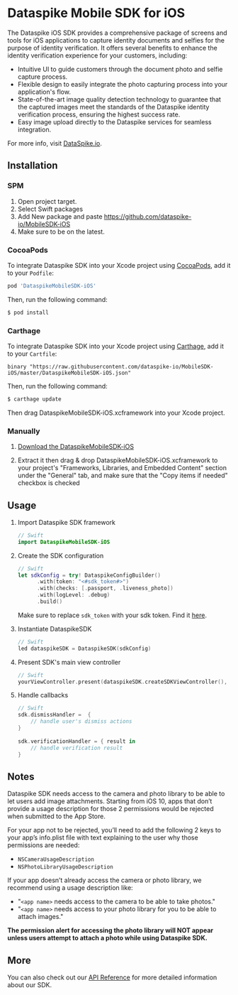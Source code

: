 # Dataspike Mobile SDK for iOS

The Dataspike iOS SDK provides a comprehensive package of screens and tools for iOS applications to capture identity documents and selfies for the purpose of identity verification. It offers several benefits to enhance the identity verification experience for your customers, including:
- Intuitive UI to guide customers through the document photo and selfie capture process.
- Flexible design to easily integrate the photo capturing process into your application's flow.
- State-of-the-art image quality detection technology to guarantee that the captured images meet the standards of the Dataspike identity verification process, ensuring the highest success rate.
- Easy image upload directly to the Dataspike services for seamless integration.

For more info, visit [DataSpike.io](https://docs.dataspike.io).

## Installation

### SPM

1. Open project target.
2. Select Swift packages
3. Add New package and paste https://github.com/dataspike-io/MobileSDK-iOS
4. Make sure to be on the latest.

### CocoaPods

To integrate Dataspike SDK into your Xcode project using [CocoaPods](https://cocoapods.org), add it to your `Podfile`:

```ruby
pod 'DataspikeMobileSDK-iOS'
```

Then, run the following command:

```bash
$ pod install
```

### Carthage

To integrate Dataspike SDK into your Xcode project using [Carthage](https://github.com/Carthage/Carthage), add it to your `Cartfile`:

```
binary "https://raw.githubusercontent.com/dataspike-io/MobileSDK-iOS/master/DataspikeMobileSDK-iOS.json"
```

Then, run the following command:

```bash
$ carthage update
```

Then drag DataspikeMobileSDK-iOS.xcframework into your Xcode project.

### Manually

1. [Download the DataspikeMobileSDK-iOS](https://github.com/dataspike-io/MobileSDK-iOS/releases/download/1.0.1/DataspikeMobileSDK-iOS-XCFramework.zip)

2. Extract it then drag & drop DataspikeMobileSDK-iOS.xcframework to your project's "Frameworks, Libraries, and Embedded Content" section under the "General" tab, and make sure that the "Copy items if needed" checkbox is checked


## Usage

1. Import Dataspike SDK framework

    ```swift
    // Swift
    import DataspikeMobileSDK-iOS
    ```

2. Create the SDK configuration
	
	```swift
	// Swift
	let sdkConfig = try! DataspikeConfigBuilder()
          .with(token: "<#sdk_token#>")
          .with(checks: [.passport, .liveness_photo])
          .with(logLevel: .debug)
          .build()
	```
	Make sure to replace `sdk_token` with your sdk token. Find it [here](https://dash.dataspike.io/api).
3. Instantiate DataspikeSDK
    ```swift
	// Swift
	led dataspikeSDK = DataspikeSDK(sdkConfig)
	```
4. Present SDK's main view controller
    ```swift
	// Swift
    yourViewController.present(dataspikeSDK.createSDKViewController(), animated: true) 
    ```
5. Handle callbacks
    ```swift
	// Swift
    sdk.dismissHandler =  {
        // handle user's dismiss actions
    }
      
    sdk.verificationHandler = { result in
        // handle verification result
    }
    ```
	
## Notes
Dataspike SDK needs access to the camera and photo library to be able to let users add image attachments. Starting from iOS 10, apps that don’t provide a usage description for those 2 permissions would be rejected when submitted to the App Store.

For your app not to be rejected, you’ll need to add the following 2 keys to your app’s info.plist file with text explaining to the user why those permissions are needed:

* `NSCameraUsageDescription`
* `NSPhotoLibraryUsageDescription`

If your app doesn’t already access the camera or photo library, we recommend using a usage description like:

* "`<app name>` needs access to the camera to be able to take photos."
* "`<app name>` needs access to your photo library for you to be able to attach images."

**The permission alert for accessing the photo library will NOT appear unless users attempt to attach a photo while using Dataspike SDK.**
	
## More

You can also check out our [API Reference](https://docs.dataspike.io) for more detailed information about our SDK.